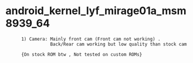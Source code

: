 # android_kernel_lyf_mirage01a_msm8939_64


```Things Need to fix : 
      1) Camera: Mainly front cam (Front cam not working) . 
                 Back/Rear cam working but low quality than stock cam

      {On stock ROM btw , Not tested on custom ROMs} 
```
